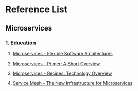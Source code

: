 # Reference List

## Microservices

### 1. Education

1. [Microservices - Flexible Software Architectures](https://microservices-book.com/)

2. [Microservices - Primer: A Short Overview](https://microservices-book.com/primer.html)

3. [Microservices - Recipes: Technology Overview](https://practical-microservices.com/recipes.html)

4. [Service Mesh - The New Infrastructure for Microservices](https://leanpub.com/service-mesh-primer)

<br/>


